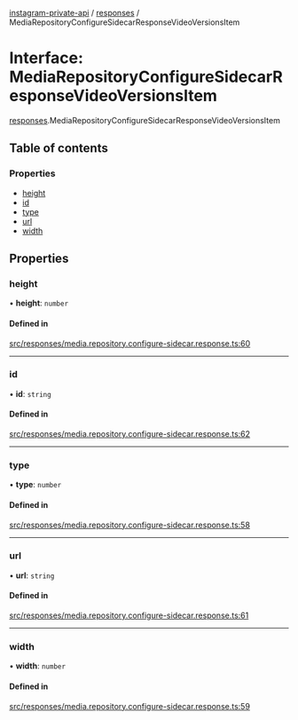 [instagram-private-api](../../README.md) / [responses](../../modules/responses.md) / MediaRepositoryConfigureSidecarResponseVideoVersionsItem

# Interface: MediaRepositoryConfigureSidecarResponseVideoVersionsItem

[responses](../../modules/responses.md).MediaRepositoryConfigureSidecarResponseVideoVersionsItem

## Table of contents

### Properties

- [height](MediaRepositoryConfigureSidecarResponseVideoVersionsItem.md#height)
- [id](MediaRepositoryConfigureSidecarResponseVideoVersionsItem.md#id)
- [type](MediaRepositoryConfigureSidecarResponseVideoVersionsItem.md#type)
- [url](MediaRepositoryConfigureSidecarResponseVideoVersionsItem.md#url)
- [width](MediaRepositoryConfigureSidecarResponseVideoVersionsItem.md#width)

## Properties

### height

• **height**: `number`

#### Defined in

[src/responses/media.repository.configure-sidecar.response.ts:60](https://github.com/Nerixyz/instagram-private-api/blob/b3351b9/src/responses/media.repository.configure-sidecar.response.ts#L60)

___

### id

• **id**: `string`

#### Defined in

[src/responses/media.repository.configure-sidecar.response.ts:62](https://github.com/Nerixyz/instagram-private-api/blob/b3351b9/src/responses/media.repository.configure-sidecar.response.ts#L62)

___

### type

• **type**: `number`

#### Defined in

[src/responses/media.repository.configure-sidecar.response.ts:58](https://github.com/Nerixyz/instagram-private-api/blob/b3351b9/src/responses/media.repository.configure-sidecar.response.ts#L58)

___

### url

• **url**: `string`

#### Defined in

[src/responses/media.repository.configure-sidecar.response.ts:61](https://github.com/Nerixyz/instagram-private-api/blob/b3351b9/src/responses/media.repository.configure-sidecar.response.ts#L61)

___

### width

• **width**: `number`

#### Defined in

[src/responses/media.repository.configure-sidecar.response.ts:59](https://github.com/Nerixyz/instagram-private-api/blob/b3351b9/src/responses/media.repository.configure-sidecar.response.ts#L59)
